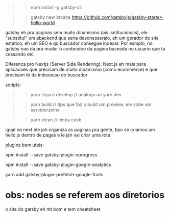 >> npm install -g gatsby-cli

>> gatsby new btcsite https://github.com/gatsbyjs/gatsby-starter-hello-world


gatsby eh pra paginas sem muito dinamismo (ais isntitucionais), ele "substitui" um abackend que seria descnesseraio, eh um gerador de site estatico, eh um SEO e qq buscador consegue indexar. Por exmplo, no gatsby nao da pra mudar o conteudoo da pagina baseada no usuario que ta cessando etc

Diferenca pro Nextjs (Server Side Rendering):
Next.js eh mais para aplicacoes que precisam de muito dinamismo (como ecommerce) e  que precisam tb da indexacao do buscador

scripts:

>> yarn styarn develop // analogo ao yarn dev

>> yarn build // dps que faz o build um preview, ele sobe um  servidorzinho

>> yarn clean // limpa cash


igual no next ele jah organiza as paginas pra gente, tipo se criamos um hello.js dentro de pages e le jah vai criar uma rota 

plugins bem uteis:

npm install --save gatsby-plugin-nprogress

npm install --save gatsby-plugin-google-analytics

yarn add gatsby-plugin-prefetch-google-fonts

# obs: nodes se referem aos diretorios

o site do gatsby eh mt bom e tem cheatsheet


